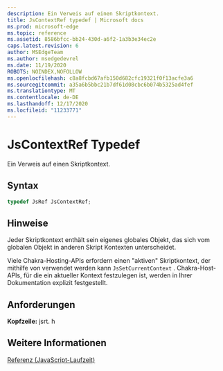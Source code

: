 ```yaml
---
description: Ein Verweis auf einen Skriptkontext.
title: JsContextRef typedef | Microsoft docs
ms.prod: microsoft-edge
ms.topic: reference
ms.assetid: 8586bfcc-bb24-430d-a6f2-1a3b3e34ec2e
caps.latest.revision: 6
author: MSEdgeTeam
ms.author: msedgedevrel
ms.date: 11/19/2020
ROBOTS: NOINDEX,NOFOLLOW
ms.openlocfilehash: c8a8fcbd67afb150d682cfc19321f0f13acfe3a6
ms.sourcegitcommit: a35a6b5bbc21b7df61d08cbc6b074b5325ad4fef
ms.translationtype: MT
ms.contentlocale: de-DE
ms.lasthandoff: 12/17/2020
ms.locfileid: "11233771"
---
```

# JsContextRef Typedef

Ein Verweis auf einen Skriptkontext.  
  
## Syntax  
  
```cpp  
typedef JsRef JsContextRef;  
```  
  
## Hinweise  
 Jeder Skriptkontext enthält sein eigenes globales Objekt, das sich vom globalen Objekt in anderen Skript Kontexten unterscheidet.  
  
 Viele Chakra-Hosting-APIs erfordern einen "aktiven" Skriptkontext, der mithilfe von verwendet werden kann `JsSetCurrentContext` . Chakra-Host-APIs, für die ein aktueller Kontext festzulegen ist, werden in Ihrer Dokumentation explizit festgestellt.  
  
## Anforderungen  
 **Kopfzeile:** jsrt. h  
  
## Weitere Informationen  
 [Referenz (JavaScript-Laufzeit)](../chakra-hosting/reference-javascript-runtime.md)
